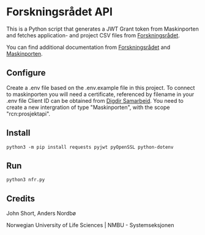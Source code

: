Forskningsrådet API 
===================
This is a Python script that generates a JWT Grant token from Maskinporten and fetches application- and project CSV files from [Forskningsrådet](https://www.forskningsradet.no/).

You can find additional documentation from [Forskningsrådet](https://api.forskningsradet.no/swagger-ui/index.html?configUrl=/v3/api-docs/swagger-config#/) and [Maskinporten](https://docs.digdir.no/docs/Maskinporten/maskinporten_auth_server-to-server-oauth2.html).

Configure 
---------
Create a .env file based on the .env.example file in this project.
To connect to maskinporten you will need a certificate, referenced by filename in your .env file
Client ID can be obtained from [Digdir Samarbeid](https://minside-samarbeid.digdir.no/my-organisation/integrations/admin). You need to create a new intergration of type "Maskinporten", with the scope "rcn:prosjektapi".

Install
-------
```
python3 -m pip install requests pyjwt pyOpenSSL python-dotenv
```

Run
------
```
python3 nfr.py
```

Credits
-------
John Short, Anders Nordbø

Norwegian University of Life Sciences | NMBU - Systemseksjonen